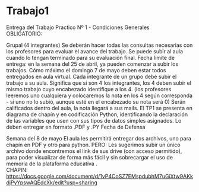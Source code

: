 # Trabajo1
Entrega del Trabajo Practico Nº 1 - Condiciones Generales       
OBLIGATORIO:  

Grupal (4 integrantes)
Se deberán hacer todas las consultas necesarias con los profesores para evaluar el avance del trabajo.
Se puede subir al aula cuando lo tengan terminado para su evaluación final.
Fecha límite de entrega: en la semana del 25 de abril, ya pueden comenzar a subir los trabajos. Cómo máximo el domingo 7 de mayo deben estar todos entregados en aula virtual.
Cada integrante de un grupo debe subir el trabajo a su aula. Significa que si son 4 los integrantes, los 4 deben subir el mismo trabajo cuyo encabezado identifique a los 4. (los profesores leeremos uno cualquiera y colocaremos la nota en los 4 según corresponda - si uno no lo subió, aunque esté en el encabezado su nota será 0)
Serán calificados dentro del aula, la nota llegará a sus mails.
El TP1 se presenta en diagrama de chapín y en codificación Python, identificando la declaración de las variables que usen con sus tipos de datos simples asignados.
Lo deben entregar en formato .PDF y .PY 
Fecha de Defensa

Semana del 8 de mayo
El aula les permitirá entregar dos archivos, uno para chapín en PDF  y otro para python. PERO: Les sugerimos subir un único archivo donde encontremos el link de sus drive (con acceso permitido), para poder visualizar de forma más fácil y sin sobrecargar el uso de memoria de la plataforma educativa .    
CHAPIN:            
https://docs.google.com/document/d/1vP4CoSZ7EMspdubhM7uGiXtw9AKkdjPyYpswAQEdcXk/edit?usp=sharing
